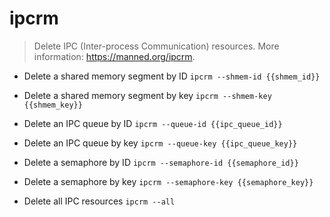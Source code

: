 # ipcrm
> Delete IPC (Inter-process Communication) resources.
> More information: <https://manned.org/ipcrm>.

- Delete a shared memory segment by ID
`ipcrm --shmem-id {{shmem_id}}`

- Delete a shared memory segment by key
`ipcrm --shmem-key {{shmem_key}}`

- Delete an IPC queue by ID
`ipcrm --queue-id {{ipc_queue_id}}`

- Delete an IPC queue by key
`ipcrm --queue-key {{ipc_queue_key}}`

- Delete a semaphore by ID
`ipcrm --semaphore-id {{semaphore_id}}`

- Delete a semaphore by key
`ipcrm --semaphore-key {{semaphore_key}}`

- Delete all IPC resources
`ipcrm --all`
